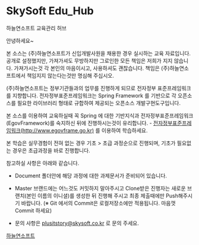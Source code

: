 # SkySoft Edu_Hub
하늘연소프트 교육관리 허브


안녕하세요~

본 소스는 (주)하늘연소프트가 신입개발사원을 채용한 경우 실시하는 교육 자료입니다.
공개로 설정했지만, 가져가셔도 무방하지만 그로인한 모든 책임은 저희가 지지 않습니다.
가져가시는것 각 본인의 마음이시고, 사용하셔도 괜찮습니다. 책임은 (주)하늘연소프트에서 책임지지 않는다는것만 명심해 주십시오.


(주)하늘연소프트는 정부기관들과의 업무를 진행하게 되므로 전자정부 표준프레임워크를 지향합니다.
전자정부표준프레임워크는 Spring Framework 를 기반으로 각 오픈소스를 필요한 라이브러리 형태로 규합하여 제공되는 오픈소스 개발구현도구입니다.


본 소스를 이용하여 교육하실때 꼭 Spring 에 대한 기반지식과 전자정부표준프레임워크(EgovFramework)를 숙지하신 뒤에 진행하시는것이 유리합니다. - [전자정부표준프레임워크(http://www.egovframe.go.kr)](http://www.egovframe.go.kr) 를 이용하여 학습하세요.


본 학습은 실무경험이 전혀 없는 경우 기초 > 초급 과정순으로 진행되며, 기초가 필요없는 경우은 초급과정을 바로 진행합니다.


참고하실 사항은 아래와 같습니다.
- Document 폴더안에 해당 과정에 대한 과제문서가 준비되어 있습니다.
- Master 브랜드에는 어느것도 커밋하지 말아주시고 Clone받은 진행자는 새로운 브랜치(본인 이름의 이니셜)를 생성한 뒤 진행해 주시고 최종 제출때에만 Push해주시기 바랍니다. (※ Git 에서의 Commit은 로컬저장소에만 적용됩니다. 마음껏 Commit 하세요) 




- 문의 사항은 plusitstory@skysoft.co.kr 로 문의 주세요.
 

[하늘연소프트](http://www.skysoft.co.kr)
